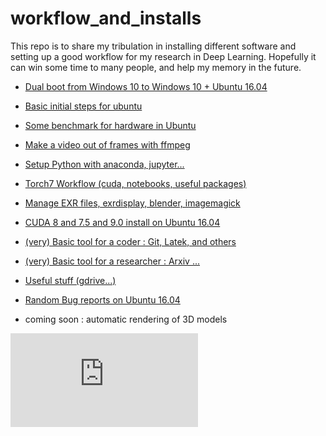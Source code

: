 # workflow_and_installs
This repo is to share my tribulation in installing different software and setting up a good workflow for my research in Deep Learning. Hopefully it can win some time to many people, and help my memory in the future.

- [Dual boot from Windows 10 to Windows 10 + Ubuntu 16.04](https://github.com/ThibaultGROUEIX/workflow_and_installs/tree/master/dual_boot.md)

- [Basic initial steps for ubuntu](https://github.com/ThibaultGROUEIX/workflow_and_installs/tree/master/initial_steps.md)

- [Some benchmark for hardware in Ubuntu](https://github.com/ThibaultGROUEIX/workflow_and_installs/tree/master/benchmark.md)

- [Make a video out of frames with ffmpeg](https://github.com/ThibaultGROUEIX/workflow_and_installs/tree/master/make_video_out_frames.md)

- [Setup Python with anaconda, jupyter...](https://github.com/ThibaultGROUEIX/workflow_and_installs/tree/master/python_setup.md)


- [Torch7 Workflow (cuda, notebooks, useful packages)](https://github.com/ThibaultGROUEIX/workflow_and_installs/tree/master/torch_workflow.md)
- [Manage EXR files, exrdisplay, blender, imagemagick](https://github.com/ThibaultGROUEIX/workflow_and_installs/tree/master/Manage_EXR_files.md)
- [ CUDA 8 and 7.5 and 9.0 install on Ubuntu 16.04 ](https://github.com/ThibaultGROUEIX/workflow_and_installs/tree/master/cuda_install.md)
- [(very) Basic tool for a coder : Git, Latek, and others](https://github.com/ThibaultGROUEIX/workflow_and_installs/tree/master/basic_coding_tools.md)
- [(very) Basic tool for a researcher : Arxiv ...](https://github.com/ThibaultGROUEIX/workflow_and_installs/tree/master/arxiv.md)
- [Useful stuff (gdrive...)](https://github.com/ThibaultGROUEIX/workflow_and_installs/tree/master/utilities.md)
- [Random Bug reports on Ubuntu 16.04](https://github.com/ThibaultGROUEIX/workflow_and_installs/tree/master/bug_report.md)
- coming soon : automatic rendering of 3D models

[![Analytics](https://ga-beacon.appspot.com/UA-91308638-2/github.com/ThibaultGROUEIX/workflow_and_installs/readme.md?pixel)](https://github.com/ThibaultGROUEIX/workflow_and_installs/)
